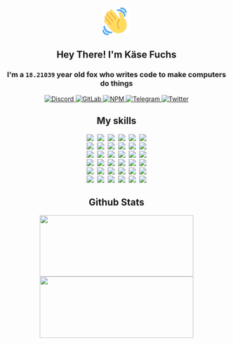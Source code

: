 <div><p align=center><img src=./resources/images/wave.gif width=64px height=64px></p><h2 align=center>Hey There! I'm Käse Fuchs</h2><h3 align=center>I'm a <code>18.21039</code> year old fox who writes code to make computers do things</h3><p align=center><a href=https://discord.com/users/507526681125322772><img alt=Discord src="https://img.shields.io/badge/Discord-5865F2?logo=discord&logoColor=white&style=flat-square#479dbee6068c5444224499d3f7cbe323"> </a><a href=https://gitlab.com/kasefuchs><img alt=GitLab src="https://img.shields.io/badge/GitLab-330F63?logo=gitlab&logoColor=white&style=flat-square#479dbee6068c5444224499d3f7cbe323"> </a><a href=https://npmjs.com/~kasefuchs><img alt=NPM src="https://img.shields.io/badge/NPM-CB3837?logo=npm&logoColor=white&style=flat-square#479dbee6068c5444224499d3f7cbe323"> </a><a href=https://t.me/kasefuchs><img alt=Telegram src="https://img.shields.io/badge/Telegram-2CA5E0?logo=telegram&logoColor=white&style=flat-square#479dbee6068c5444224499d3f7cbe323"> </a><a href=https://twitter.com/kasefuchs><img alt=Twitter src="https://img.shields.io/badge/Twitter-1DA1F2?logo=twitter&logoColor=white&style=flat-square#479dbee6068c5444224499d3f7cbe323"></a></p><h2 align=center>My skills</h2><p align=center><a href=https://aws.amazon.com/ ><picture><source srcset="https://skillicons.dev/icons?i=aws&theme=dark#479dbee6068c5444224499d3f7cbe323" media="(prefers-color-scheme: dark)"><source srcset="https://skillicons.dev/icons?i=aws&theme=light#479dbee6068c5444224499d3f7cbe323" media="(prefers-color-scheme: light), (prefers-color-scheme: no-preference)"><img src="https://skillicons.dev/icons?i=aws&theme=light#479dbee6068c5444224499d3f7cbe323"></picture></a>&nbsp;&nbsp;<a href=https://en.wikipedia.org/wiki/Bash_(Unix_shell)><picture><source srcset="https://skillicons.dev/icons?i=bash&theme=dark#479dbee6068c5444224499d3f7cbe323" media="(prefers-color-scheme: dark)"><source srcset="https://skillicons.dev/icons?i=bash&theme=light#479dbee6068c5444224499d3f7cbe323" media="(prefers-color-scheme: light), (prefers-color-scheme: no-preference)"><img src="https://skillicons.dev/icons?i=bash&theme=light#479dbee6068c5444224499d3f7cbe323"></picture></a>&nbsp;&nbsp;<a href=https://discord.com/developers/docs><picture><source srcset="https://skillicons.dev/icons?i=bots&theme=dark#479dbee6068c5444224499d3f7cbe323" media="(prefers-color-scheme: dark)"><source srcset="https://skillicons.dev/icons?i=bots&theme=light#479dbee6068c5444224499d3f7cbe323" media="(prefers-color-scheme: light), (prefers-color-scheme: no-preference)"><img src="https://skillicons.dev/icons?i=bots&theme=light#479dbee6068c5444224499d3f7cbe323"></picture></a>&nbsp;&nbsp;<a href=https://www.cloudflare.com/ ><picture><source srcset="https://skillicons.dev/icons?i=cloudflare&theme=dark#479dbee6068c5444224499d3f7cbe323" media="(prefers-color-scheme: dark)"><source srcset="https://skillicons.dev/icons?i=cloudflare&theme=light#479dbee6068c5444224499d3f7cbe323" media="(prefers-color-scheme: light), (prefers-color-scheme: no-preference)"><img src="https://skillicons.dev/icons?i=cloudflare&theme=light#479dbee6068c5444224499d3f7cbe323"></picture></a>&nbsp;&nbsp;<a href=https://en.wikipedia.org/wiki/CSS><picture><source srcset="https://skillicons.dev/icons?i=css&theme=dark#479dbee6068c5444224499d3f7cbe323" media="(prefers-color-scheme: dark)"><source srcset="https://skillicons.dev/icons?i=css&theme=light#479dbee6068c5444224499d3f7cbe323" media="(prefers-color-scheme: light), (prefers-color-scheme: no-preference)"><img src="https://skillicons.dev/icons?i=css&theme=light#479dbee6068c5444224499d3f7cbe323"></picture></a>&nbsp;&nbsp;<a href=https://www.docker.com/ ><picture><source srcset="https://skillicons.dev/icons?i=docker&theme=dark#479dbee6068c5444224499d3f7cbe323" media="(prefers-color-scheme: dark)"><source srcset="https://skillicons.dev/icons?i=docker&theme=light#479dbee6068c5444224499d3f7cbe323" media="(prefers-color-scheme: light), (prefers-color-scheme: no-preference)"><img src="https://skillicons.dev/icons?i=docker&theme=light#479dbee6068c5444224499d3f7cbe323"></picture></a><br><a href=https://www.electronjs.org/ ><picture><source srcset="https://skillicons.dev/icons?i=electron&theme=dark#479dbee6068c5444224499d3f7cbe323" media="(prefers-color-scheme: dark)"><source srcset="https://skillicons.dev/icons?i=electron&theme=light#479dbee6068c5444224499d3f7cbe323" media="(prefers-color-scheme: light), (prefers-color-scheme: no-preference)"><img src="https://skillicons.dev/icons?i=electron&theme=light#479dbee6068c5444224499d3f7cbe323"></picture></a>&nbsp;&nbsp;<a href=https://expressjs.com/ ><picture><source srcset="https://skillicons.dev/icons?i=express&theme=dark#479dbee6068c5444224499d3f7cbe323" media="(prefers-color-scheme: dark)"><source srcset="https://skillicons.dev/icons?i=express&theme=light#479dbee6068c5444224499d3f7cbe323" media="(prefers-color-scheme: light), (prefers-color-scheme: no-preference)"><img src="https://skillicons.dev/icons?i=express&theme=light#479dbee6068c5444224499d3f7cbe323"></picture></a>&nbsp;&nbsp;<a href=https://www.figma.com/ ><picture><source srcset="https://skillicons.dev/icons?i=figma&theme=dark#479dbee6068c5444224499d3f7cbe323" media="(prefers-color-scheme: dark)"><source srcset="https://skillicons.dev/icons?i=figma&theme=light#479dbee6068c5444224499d3f7cbe323" media="(prefers-color-scheme: light), (prefers-color-scheme: no-preference)"><img src="https://skillicons.dev/icons?i=figma&theme=light#479dbee6068c5444224499d3f7cbe323"></picture></a>&nbsp;&nbsp;<a href=https://firebase.google.com/ ><picture><source srcset="https://skillicons.dev/icons?i=firebase&theme=dark#479dbee6068c5444224499d3f7cbe323" media="(prefers-color-scheme: dark)"><source srcset="https://skillicons.dev/icons?i=firebase&theme=light#479dbee6068c5444224499d3f7cbe323" media="(prefers-color-scheme: light), (prefers-color-scheme: no-preference)"><img src="https://skillicons.dev/icons?i=firebase&theme=light#479dbee6068c5444224499d3f7cbe323"></picture></a>&nbsp;&nbsp;<a href=https://flask.palletsprojects.com/ ><picture><source srcset="https://skillicons.dev/icons?i=flask&theme=dark#479dbee6068c5444224499d3f7cbe323" media="(prefers-color-scheme: dark)"><source srcset="https://skillicons.dev/icons?i=flask&theme=light#479dbee6068c5444224499d3f7cbe323" media="(prefers-color-scheme: light), (prefers-color-scheme: no-preference)"><img src="https://skillicons.dev/icons?i=flask&theme=light#479dbee6068c5444224499d3f7cbe323"></picture></a>&nbsp;&nbsp;<a href=https://cloud.google.com/ ><picture><source srcset="https://skillicons.dev/icons?i=gcp&theme=dark#479dbee6068c5444224499d3f7cbe323" media="(prefers-color-scheme: dark)"><source srcset="https://skillicons.dev/icons?i=gcp&theme=light#479dbee6068c5444224499d3f7cbe323" media="(prefers-color-scheme: light), (prefers-color-scheme: no-preference)"><img src="https://skillicons.dev/icons?i=gcp&theme=light#479dbee6068c5444224499d3f7cbe323"></picture></a><br><a href=https://git-scm.com/ ><picture><source srcset="https://skillicons.dev/icons?i=git&theme=dark#479dbee6068c5444224499d3f7cbe323" media="(prefers-color-scheme: dark)"><source srcset="https://skillicons.dev/icons?i=git&theme=light#479dbee6068c5444224499d3f7cbe323" media="(prefers-color-scheme: light), (prefers-color-scheme: no-preference)"><img src="https://skillicons.dev/icons?i=git&theme=light#479dbee6068c5444224499d3f7cbe323"></picture></a>&nbsp;&nbsp;<a href=https://github.com/ ><picture><source srcset="https://skillicons.dev/icons?i=github&theme=dark#479dbee6068c5444224499d3f7cbe323" media="(prefers-color-scheme: dark)"><source srcset="https://skillicons.dev/icons?i=github&theme=light#479dbee6068c5444224499d3f7cbe323" media="(prefers-color-scheme: light), (prefers-color-scheme: no-preference)"><img src="https://skillicons.dev/icons?i=github&theme=light#479dbee6068c5444224499d3f7cbe323"></picture></a>&nbsp;&nbsp;<a href=https://gitlab.com/ ><picture><source srcset="https://skillicons.dev/icons?i=gitlab&theme=dark#479dbee6068c5444224499d3f7cbe323" media="(prefers-color-scheme: dark)"><source srcset="https://skillicons.dev/icons?i=gitlab&theme=light#479dbee6068c5444224499d3f7cbe323" media="(prefers-color-scheme: light), (prefers-color-scheme: no-preference)"><img src="https://skillicons.dev/icons?i=gitlab&theme=light#479dbee6068c5444224499d3f7cbe323"></picture></a>&nbsp;&nbsp;<a href=https://www.heroku.com/ ><picture><source srcset="https://skillicons.dev/icons?i=heroku&theme=dark#479dbee6068c5444224499d3f7cbe323" media="(prefers-color-scheme: dark)"><source srcset="https://skillicons.dev/icons?i=heroku&theme=light#479dbee6068c5444224499d3f7cbe323" media="(prefers-color-scheme: light), (prefers-color-scheme: no-preference)"><img src="https://skillicons.dev/icons?i=heroku&theme=light#479dbee6068c5444224499d3f7cbe323"></picture></a>&nbsp;&nbsp;<a href=https://en.wikipedia.org/wiki/HTML><picture><source srcset="https://skillicons.dev/icons?i=html&theme=dark#479dbee6068c5444224499d3f7cbe323" media="(prefers-color-scheme: dark)"><source srcset="https://skillicons.dev/icons?i=html&theme=light#479dbee6068c5444224499d3f7cbe323" media="(prefers-color-scheme: light), (prefers-color-scheme: no-preference)"><img src="https://skillicons.dev/icons?i=html&theme=light#479dbee6068c5444224499d3f7cbe323"></picture></a>&nbsp;&nbsp;<a href=https://en.wikipedia.org/wiki/JavaScript><picture><source srcset="https://skillicons.dev/icons?i=js&theme=dark#479dbee6068c5444224499d3f7cbe323" media="(prefers-color-scheme: dark)"><source srcset="https://skillicons.dev/icons?i=js&theme=light#479dbee6068c5444224499d3f7cbe323" media="(prefers-color-scheme: light), (prefers-color-scheme: no-preference)"><img src="https://skillicons.dev/icons?i=js&theme=light#479dbee6068c5444224499d3f7cbe323"></picture></a><br><a href=https://en.wikipedia.org/wiki/Linux><picture><source srcset="https://skillicons.dev/icons?i=linux&theme=dark#479dbee6068c5444224499d3f7cbe323" media="(prefers-color-scheme: dark)"><source srcset="https://skillicons.dev/icons?i=linux&theme=light#479dbee6068c5444224499d3f7cbe323" media="(prefers-color-scheme: light), (prefers-color-scheme: no-preference)"><img src="https://skillicons.dev/icons?i=linux&theme=light#479dbee6068c5444224499d3f7cbe323"></picture></a>&nbsp;&nbsp;<a href=https://mui.com/ ><picture><source srcset="https://skillicons.dev/icons?i=materialui&theme=dark#479dbee6068c5444224499d3f7cbe323" media="(prefers-color-scheme: dark)"><source srcset="https://skillicons.dev/icons?i=materialui&theme=light#479dbee6068c5444224499d3f7cbe323" media="(prefers-color-scheme: light), (prefers-color-scheme: no-preference)"><img src="https://skillicons.dev/icons?i=materialui&theme=light#479dbee6068c5444224499d3f7cbe323"></picture></a>&nbsp;&nbsp;<a href=https://en.wikipedia.org/wiki/Markdown><picture><source srcset="https://skillicons.dev/icons?i=md&theme=dark#479dbee6068c5444224499d3f7cbe323" media="(prefers-color-scheme: dark)"><source srcset="https://skillicons.dev/icons?i=md&theme=light#479dbee6068c5444224499d3f7cbe323" media="(prefers-color-scheme: light), (prefers-color-scheme: no-preference)"><img src="https://skillicons.dev/icons?i=md&theme=light#479dbee6068c5444224499d3f7cbe323"></picture></a>&nbsp;&nbsp;<a href=https://www.mongodb.com/ ><picture><source srcset="https://skillicons.dev/icons?i=mongodb&theme=dark#479dbee6068c5444224499d3f7cbe323" media="(prefers-color-scheme: dark)"><source srcset="https://skillicons.dev/icons?i=mongodb&theme=light#479dbee6068c5444224499d3f7cbe323" media="(prefers-color-scheme: light), (prefers-color-scheme: no-preference)"><img src="https://skillicons.dev/icons?i=mongodb&theme=light#479dbee6068c5444224499d3f7cbe323"></picture></a>&nbsp;&nbsp;<a href=https://www.mysql.com/ ><picture><source srcset="https://skillicons.dev/icons?i=mysql&theme=dark#479dbee6068c5444224499d3f7cbe323" media="(prefers-color-scheme: dark)"><source srcset="https://skillicons.dev/icons?i=mysql&theme=light#479dbee6068c5444224499d3f7cbe323" media="(prefers-color-scheme: light), (prefers-color-scheme: no-preference)"><img src="https://skillicons.dev/icons?i=mysql&theme=light#479dbee6068c5444224499d3f7cbe323"></picture></a>&nbsp;&nbsp;<a href=https://nextjs.org/ ><picture><source srcset="https://skillicons.dev/icons?i=nextjs&theme=dark#479dbee6068c5444224499d3f7cbe323" media="(prefers-color-scheme: dark)"><source srcset="https://skillicons.dev/icons?i=nextjs&theme=light#479dbee6068c5444224499d3f7cbe323" media="(prefers-color-scheme: light), (prefers-color-scheme: no-preference)"><img src="https://skillicons.dev/icons?i=nextjs&theme=light#479dbee6068c5444224499d3f7cbe323"></picture></a><br><a href=https://nodejs.org/en/ ><picture><source srcset="https://skillicons.dev/icons?i=nodejs&theme=dark#479dbee6068c5444224499d3f7cbe323" media="(prefers-color-scheme: dark)"><source srcset="https://skillicons.dev/icons?i=nodejs&theme=light#479dbee6068c5444224499d3f7cbe323" media="(prefers-color-scheme: light), (prefers-color-scheme: no-preference)"><img src="https://skillicons.dev/icons?i=nodejs&theme=light#479dbee6068c5444224499d3f7cbe323"></picture></a>&nbsp;&nbsp;<a href=https://www.postgresql.org/ ><picture><source srcset="https://skillicons.dev/icons?i=postgres&theme=dark#479dbee6068c5444224499d3f7cbe323" media="(prefers-color-scheme: dark)"><source srcset="https://skillicons.dev/icons?i=postgres&theme=light#479dbee6068c5444224499d3f7cbe323" media="(prefers-color-scheme: light), (prefers-color-scheme: no-preference)"><img src="https://skillicons.dev/icons?i=postgres&theme=light#479dbee6068c5444224499d3f7cbe323"></picture></a>&nbsp;&nbsp;<a href=https://learn.microsoft.com/en-us/powershell/ ><picture><source srcset="https://skillicons.dev/icons?i=powershell&theme=dark#479dbee6068c5444224499d3f7cbe323" media="(prefers-color-scheme: dark)"><source srcset="https://skillicons.dev/icons?i=powershell&theme=light#479dbee6068c5444224499d3f7cbe323" media="(prefers-color-scheme: light), (prefers-color-scheme: no-preference)"><img src="https://skillicons.dev/icons?i=powershell&theme=light#479dbee6068c5444224499d3f7cbe323"></picture></a>&nbsp;&nbsp;<a href=https://www.python.org/ ><picture><source srcset="https://skillicons.dev/icons?i=py&theme=dark#479dbee6068c5444224499d3f7cbe323" media="(prefers-color-scheme: dark)"><source srcset="https://skillicons.dev/icons?i=py&theme=light#479dbee6068c5444224499d3f7cbe323" media="(prefers-color-scheme: light), (prefers-color-scheme: no-preference)"><img src="https://skillicons.dev/icons?i=py&theme=light#479dbee6068c5444224499d3f7cbe323"></picture></a>&nbsp;&nbsp;<a href=https://www.raspberrypi.org/ ><picture><source srcset="https://skillicons.dev/icons?i=raspberrypi&theme=dark#479dbee6068c5444224499d3f7cbe323" media="(prefers-color-scheme: dark)"><source srcset="https://skillicons.dev/icons?i=raspberrypi&theme=light#479dbee6068c5444224499d3f7cbe323" media="(prefers-color-scheme: light), (prefers-color-scheme: no-preference)"><img src="https://skillicons.dev/icons?i=raspberrypi&theme=light#479dbee6068c5444224499d3f7cbe323"></picture></a>&nbsp;&nbsp;<a href=https://reactjs.org/ ><picture><source srcset="https://skillicons.dev/icons?i=react&theme=dark#479dbee6068c5444224499d3f7cbe323" media="(prefers-color-scheme: dark)"><source srcset="https://skillicons.dev/icons?i=react&theme=light#479dbee6068c5444224499d3f7cbe323" media="(prefers-color-scheme: light), (prefers-color-scheme: no-preference)"><img src="https://skillicons.dev/icons?i=react&theme=light#479dbee6068c5444224499d3f7cbe323"></picture></a><br><a href=https://redux.js.org/ ><picture><source srcset="https://skillicons.dev/icons?i=redux&theme=dark#479dbee6068c5444224499d3f7cbe323" media="(prefers-color-scheme: dark)"><source srcset="https://skillicons.dev/icons?i=redux&theme=light#479dbee6068c5444224499d3f7cbe323" media="(prefers-color-scheme: light), (prefers-color-scheme: no-preference)"><img src="https://skillicons.dev/icons?i=redux&theme=light#479dbee6068c5444224499d3f7cbe323"></picture></a>&nbsp;&nbsp;<a href=https://en.wikipedia.org/wiki/Regular_expression><picture><source srcset="https://skillicons.dev/icons?i=regex&theme=dark#479dbee6068c5444224499d3f7cbe323" media="(prefers-color-scheme: dark)"><source srcset="https://skillicons.dev/icons?i=regex&theme=light#479dbee6068c5444224499d3f7cbe323" media="(prefers-color-scheme: light), (prefers-color-scheme: no-preference)"><img src="https://skillicons.dev/icons?i=regex&theme=light#479dbee6068c5444224499d3f7cbe323"></picture></a>&nbsp;&nbsp;<a href=https://en.wikipedia.org/wiki/Sass_(stylesheet_language)><picture><source srcset="https://skillicons.dev/icons?i=sass&theme=dark#479dbee6068c5444224499d3f7cbe323" media="(prefers-color-scheme: dark)"><source srcset="https://skillicons.dev/icons?i=sass&theme=light#479dbee6068c5444224499d3f7cbe323" media="(prefers-color-scheme: light), (prefers-color-scheme: no-preference)"><img src="https://skillicons.dev/icons?i=sass&theme=light#479dbee6068c5444224499d3f7cbe323"></picture></a>&nbsp;&nbsp;<a href=https://www.typescriptlang.org/ ><picture><source srcset="https://skillicons.dev/icons?i=ts&theme=dark#479dbee6068c5444224499d3f7cbe323" media="(prefers-color-scheme: dark)"><source srcset="https://skillicons.dev/icons?i=ts&theme=light#479dbee6068c5444224499d3f7cbe323" media="(prefers-color-scheme: light), (prefers-color-scheme: no-preference)"><img src="https://skillicons.dev/icons?i=ts&theme=light#479dbee6068c5444224499d3f7cbe323"></picture></a>&nbsp;&nbsp;<a href=https://unity.com/ ><picture><source srcset="https://skillicons.dev/icons?i=unity&theme=dark#479dbee6068c5444224499d3f7cbe323" media="(prefers-color-scheme: dark)"><source srcset="https://skillicons.dev/icons?i=unity&theme=light#479dbee6068c5444224499d3f7cbe323" media="(prefers-color-scheme: light), (prefers-color-scheme: no-preference)"><img src="https://skillicons.dev/icons?i=unity&theme=light#479dbee6068c5444224499d3f7cbe323"></picture></a>&nbsp;&nbsp;<a href=https://workers.cloudflare.com/ ><picture><source srcset="https://skillicons.dev/icons?i=workers&theme=dark#479dbee6068c5444224499d3f7cbe323" media="(prefers-color-scheme: dark)"><source srcset="https://skillicons.dev/icons?i=workers&theme=light#479dbee6068c5444224499d3f7cbe323" media="(prefers-color-scheme: light), (prefers-color-scheme: no-preference)"><img src="https://skillicons.dev/icons?i=workers&theme=light#479dbee6068c5444224499d3f7cbe323"></picture></a><br></p><h2 align=center>Github Stats</h2><p align=center><picture><source srcset="https://github-readme-stats-kasefuchs.vercel.app/api/?count_private=true&hide_border=true&hide_rank=true&line_height=20&hide_title=true&username=Kasefuchs&theme=dark#479dbee6068c5444224499d3f7cbe323" media="(prefers-color-scheme: dark)"><source srcset="https://github-readme-stats-kasefuchs.vercel.app/api/?count_private=true&hide_border=true&hide_rank=true&line_height=20&hide_title=true&username=Kasefuchs&theme=light#479dbee6068c5444224499d3f7cbe323" media="(prefers-color-scheme: light), (prefers-color-scheme: no-preference)"><img align=middle width=350 height=140 src="https://github-readme-stats-kasefuchs.vercel.app/api/?count_private=true&hide_border=true&hide_rank=true&line_height=20&hide_title=true&username=Kasefuchs&theme=light#479dbee6068c5444224499d3f7cbe323"></picture><picture><source srcset="https://github-readme-stats-kasefuchs.vercel.app/api/top-langs/?count_private=true&hide_border=true&layout=compact&username=Kasefuchs&theme=dark#479dbee6068c5444224499d3f7cbe323" media="(prefers-color-scheme: dark)"><source srcset="https://github-readme-stats-kasefuchs.vercel.app/api/top-langs/?count_private=true&hide_border=true&layout=compact&username=Kasefuchs&theme=light#479dbee6068c5444224499d3f7cbe323" media="(prefers-color-scheme: light), (prefers-color-scheme: no-preference)"><img align=middle width=350 height=140 src="https://github-readme-stats-kasefuchs.vercel.app/api/top-langs/?count_private=true&hide_border=true&layout=compact&username=Kasefuchs&theme=light#479dbee6068c5444224499d3f7cbe323"></picture></p><img src="https://hit.yhype.me/github/profile?user_id=64592097#479dbee6068c5444224499d3f7cbe323" alt=""></div>